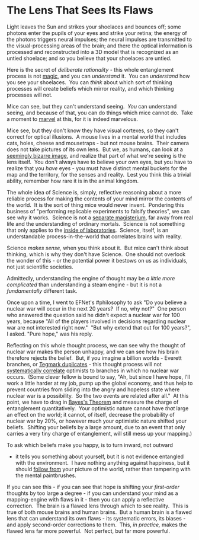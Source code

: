 
# The Lens That Sees Its Flaws

Light leaves the Sun and strikes your shoelaces and bounces off;
some photons enter the pupils of your eyes and strike your retina;
the energy of the photons triggers neural impulses; the neural
impulses are transmitted to the visual-processing areas of the
brain; and there the optical information is processed and
reconstructed into a 3D model that is recognized as an untied
shoelace; and so you believe that your shoelaces are untied.

Here is the secret of *deliberate rationality -* this whole
entanglement process is not
[magic](/lw/iu/mysterious_answers_to_mysterious_questions/), and
you can *understand* it.  You can *understand* how you see your
shoelaces.  You can *think* about which sort of thinking processes
will create beliefs which mirror reality, and which thinking
processes will not.

Mice can see, but they can't understand seeing.  *You* can
understand seeing, and because of that, you can do things which
mice cannot do.  Take a moment to
[marvel](/lw/j3/science_as_curiositystopper/) at this, for it is
indeed marvelous.

Mice see, but they don't know they have visual cortexes, so they
can't correct for optical illusions.  A mouse lives in a mental
world that includes cats, holes, cheese and mousetraps - but not
mouse brains.  Their camera does not take pictures of its own
lens.  But we, as humans, can look at a
[seemingly bizarre image](http://www.richrock.com/gifs/optical-illusion-wheels-circles-rotating.png),
and realize that part of what we're seeing is the lens itself.  You
don't always have to believe your own eyes, but you have to realize
that you *have* eyes - you must have distinct mental buckets for
the map and the territory, for the senses and reality.  Lest you
think this a trivial ability, remember how rare it is in the animal
kingdom.

The whole idea of Science is, simply, reflective reasoning about a
more reliable process for making the contents of your mind mirror
the contents of the world.  It is the sort of thing mice would
never invent.  Pondering this business of "performing replicable
experiments to falsify theories", we can see *why* it works. 
Science is not a
[separate magisterium](/lw/i8/religions_claim_to_be_nondisprovable/),
far away from real life and the understanding of ordinary mortals. 
Science is not something that only applies to the
[inside of laboratories](/lw/gv/outside_the_laboratory/).  Science,
itself, is an understandable process-in-the-world that correlates
brains with reality.

Science *makes sense,* when you think about it.  But mice can't
think about thinking, which is why they don't have Science.  One
should not overlook the wonder of this - or the potential power it
bestows on us as individuals, not just scientific societies.

Admittedly, understanding the engine of thought may be
*a little more complicated* than understanding a steam engine - but
it is not a *fundamentally* different task.

Once upon a time, I went to EFNet's \#philosophy to ask "Do you
believe a nuclear war will occur in the next 20 years?  If no, why
not?"  One person who answered the question said he didn't expect a
nuclear war for 100 years, because "All of the players involved in
decisions regarding nuclear war are not interested right now." 
"But why extend that out for 100 years?", I asked. "Pure hope," was
his reply.

Reflecting on this whole thought process, we can see why the
thought of nuclear war makes the person unhappy, and we can see how
his brain therefore rejects the belief.  But, if you imagine a
billion worlds - Everett branches, or
[Tegmark duplicates](http://arxiv.org/abs/astro-ph/0302131) - this
thought process will not
[systematically correlate](/lw/jl/what_is_evidence/) optimists to
branches in which no nuclear war occurs.  (Some clever fellow is
bound to say, "Ah, but since I have hope, I'll work a little harder
at my job, pump up the global economy, and thus help to prevent
countries from sliding into the angry and hopeless state where
nuclear war is a possibility.  So the two events are related after
all."  At this point, we have to drag in
[Bayes's Theorem](http://yudkowsky.net/bayes/bayes.html) and
measure the charge of entanglement quantitatively.  Your optimistic
nature cannot have *that* large an effect on the world; it cannot,
of itself, decrease the probability of nuclear war by 20%, or
however much your optimistic nature shifted your beliefs.  Shifting
your beliefs by a large amount, due to an event that only carries a
very tiny charge of entanglement, will still mess up your
mapping.)

To ask which beliefs make you happy, is to turn inward, not outward
- it tells you something about yourself, but it is not evidence
entangled with the environment.  I have nothing anything against
happiness, but it should [follow from](/lw/hp/feeling_rational/)
your picture of the world, rather than tampering with the mental
paintbrushes.

If you can see this - if you can see that hope is shifting your
*first-order* thoughts by too large a degree - if you can
understand your mind as a mapping-engine with flaws in it - then
you can apply a reflective correction.  The brain is a flawed lens
through which to see reality.  This is true of both mouse brains
and human brains.  But a human brain is a flawed lens that can
understand its own flaws - its systematic errors, its biases - and
apply second-order corrections to them.  This, *in practice,* makes
the flawed lens far more powerful.  Not perfect, but far more
powerful.


